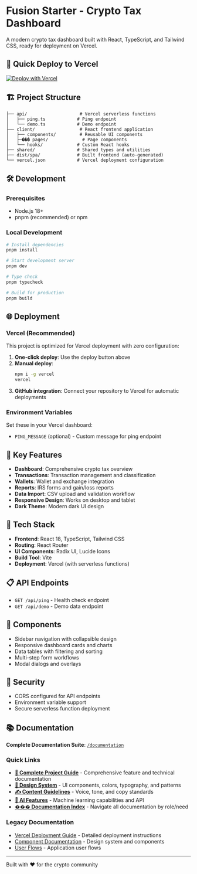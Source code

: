 # Fusion Starter - Crypto Tax Dashboard

A modern crypto tax dashboard built with React, TypeScript, and Tailwind CSS, ready for deployment on Vercel.

## 🚀 Quick Deploy to Vercel

[![Deploy with Vercel](https://vercel.com/button)](https://vercel.com/new/clone?repository-url=https://github.com/yourusername/yourrepo)

## 🏗️ Project Structure

```
├── api/                    # Vercel serverless functions
│   ├── ping.ts            # Ping endpoint
│   └── demo.ts            # Demo endpoint
├── client/                 # React frontend application
│   ├── components/         # Reusable UI components
│   ├─��� pages/             # Page components
│   └── hooks/             # Custom React hooks
├── shared/                # Shared types and utilities
├── dist/spa/              # Built frontend (auto-generated)
└── vercel.json            # Vercel deployment configuration
```

## 🛠️ Development

### Prerequisites

- Node.js 18+
- pnpm (recommended) or npm

### Local Development

```bash
# Install dependencies
pnpm install

# Start development server
pnpm dev

# Type check
pnpm typecheck

# Build for production
pnpm build
```

## 🌐 Deployment

### Vercel (Recommended)

This project is optimized for Vercel deployment with zero configuration:

1. **One-click deploy**: Use the deploy button above
2. **Manual deploy**:
   ```bash
   npm i -g vercel
   vercel
   ```
3. **GitHub integration**: Connect your repository to Vercel for automatic deployments

### Environment Variables

Set these in your Vercel dashboard:

- `PING_MESSAGE` (optional) - Custom message for ping endpoint

## 📁 Key Features

- **Dashboard**: Comprehensive crypto tax overview
- **Transactions**: Transaction management and classification
- **Wallets**: Wallet and exchange integration
- **Reports**: IRS forms and gain/loss reports
- **Data Import**: CSV upload and validation workflow
- **Responsive Design**: Works on desktop and tablet
- **Dark Theme**: Modern dark UI design

## 🔧 Tech Stack

- **Frontend**: React 18, TypeScript, Tailwind CSS
- **Routing**: React Router
- **UI Components**: Radix UI, Lucide Icons
- **Build Tool**: Vite
- **Deployment**: Vercel (with serverless functions)

## 📋 API Endpoints

- `GET /api/ping` - Health check endpoint
- `GET /api/demo` - Demo data endpoint

## 🎨 Components

- Sidebar navigation with collapsible design
- Responsive dashboard cards and charts
- Data tables with filtering and sorting
- Multi-step form workflows
- Modal dialogs and overlays

## 🔐 Security

- CORS configured for API endpoints
- Environment variable support
- Secure serverless function deployment

## 📚 Documentation

**Complete Documentation Suite**: [`/documentation`](./documentation/)

### Quick Links
- **[📖 Complete Project Guide](./documentation/README.md)** - Comprehensive feature and technical documentation
- **[🎨 Design System](./documentation/DESIGN_SYSTEM.md)** - UI components, colors, typography, and patterns
- **[✍️ Content Guidelines](./documentation/UX_COPYWRITING_GUIDE.md)** - Voice, tone, and copy standards
- **[🤖 AI Features](./documentation/AI_FEATURES.md)** - Machine learning capabilities and API
- **[��� Documentation Index](./documentation/INDEX.md)** - Navigate all documentation by role/need

### Legacy Documentation
- [Vercel Deployment Guide](./VERCEL_DEPLOYMENT.md) - Detailed deployment instructions
- [Component Documentation](./DESIGN_SYSTEM.md) - Design system and components
- [User Flows](./USER_FLOWS.md) - Application user flows

---

Built with ❤️ for the crypto community
